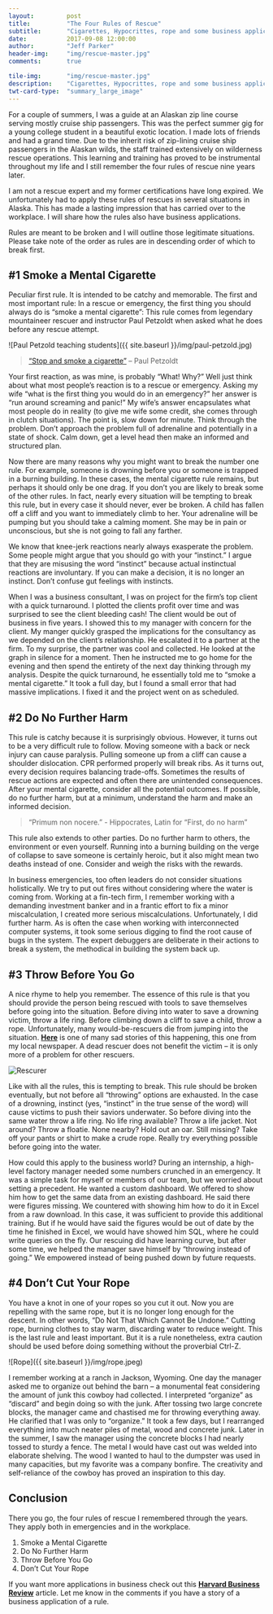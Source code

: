 ```yaml
---
layout:         post
title:          "The Four Rules of Rescue"
subtitle:       "Cigarettes, Hypocrittes, rope and some business applications"
date:           2017-09-08 12:00:00
author:         "Jeff Parker"
header-img:     "img/rescue-master.jpg"
comments:       true

tile-img:       "img/rescue-master.jpg"
description:    "Cigarettes, Hypocrittes, rope and some business applicationss"
twt-card-type:  "summary_large_image"
---
```


For a couple of summers, I was a guide at an Alaskan zip line course serving mostly cruise ship passengers. This was the perfect summer gig for a young college student in a beautiful exotic location. I made lots of friends and had a grand time. Due to the inherit risk of zip-lining cruise ship passengers in the Alaskan wilds, the staff trained extensively on wilderness rescue operations. This learning and training has proved to be instrumental throughout my life and I still remember the four rules of rescue nine years later.

I am not a rescue expert and my former certifications have long expired. We unfortunately had to apply these rules of rescues in several situations in Alaska. This has made a lasting impression that has carried over to the workplace. I will share how the rules also have business applications.

Rules are meant to be broken and I will outline those legitimate situations. Please take note of the order as rules are in descending order of which to break first.

## #1 Smoke a Mental Cigarette

Peculiar first rule. It is intended to be catchy and memorable. The first and most important rule: In a rescue or emergency, the first thing you should always do is “smoke a mental cigarette”: This rule comes from legendary mountaineer rescuer and instructor Paul Petzoldt when asked what he does before any rescue attempt.

![Paul Petzold teaching students]({{ site.baseurl }}/img/paul-petzold.jpg)

> [“Stop and smoke a cigarette”](https://books.google.com/books?id=x6AfjhqyLQ0C&pg=PA31&lpg=PA31&dq=Paul+Petzoldt+smoke+a+cigarette&source=bl&ots=7bsJKTwCTH&sig=dUVVJT3BLHRP4EvVgzY4NNEtl1c&hl=en&sa=X&ved=0ahUKEwjlrJqi5ZPWAhUE34MKHSTBDjcQ6AEISzAI#v=onepage&q=cigarette&f=false) – Paul Petzoldt

Your first reaction, as was mine, is probably “What! Why?” Well just think about what most people’s reaction is to a rescue or emergency. Asking my wife “what is the first thing you would do in an emergency?” her answer is “run around screaming and panic!” My wife’s answer encapsulates what most people do in reality (to give me wife some credit, she comes through in clutch situations). The point is, slow down for minute. Think through the problem. Don’t approach the problem full of adrenaline and potentially in a state of shock. Calm down, get a level head then make an informed and structured plan.

Now there are many reasons why you might want to break the number one rule. For example, someone is drowning before you or someone is trapped in a burning building. In these cases, the mental cigarette rule remains, but perhaps it should only be one drag. If you don’t you are likely to break some of the other rules. In fact, nearly every situation will be tempting to break this rule, but in every case it should never, ever be broken. A child has fallen off a cliff and you want to immediately climb to her. Your adrenaline will be pumping but you should take a calming moment. She may be in pain or unconscious, but she is not going to fall any farther.

We know that knee-jerk reactions nearly always exasperate the problem. Some people might argue that you should go with your “instinct.” I argue that they are misusing the word “instinct” because actual instinctual reactions are involuntary. If you can make a decision, it is no longer an instinct. Don’t confuse gut feelings with instincts.

When I was a business consultant, I was on project for the firm’s top client with a quick turnaround. I plotted the clients profit over time and was surprised to see the client bleeding cash! The client would be out of business in five years. I showed this to my manager with concern for the client. My manger quickly grasped the implications for the consultancy as we depended on the client’s relationship. He escalated it to a partner at the firm. To my surprise, the partner was cool and collected. He looked at the graph in silence for a moment. Then he instructed me to go home for the evening and then spend the entirety of the next day thinking through my analysis. Despite the quick turnaround, he essentially told me to “smoke a mental cigarette.” It took a full day, but I found a small error that had massive implications. I fixed it and the project went on as scheduled.

## #2 Do No Further Harm

This rule is catchy because it is surprisingly obvious. However, it turns out to be a very difficult rule to follow. Moving someone with a back or neck injury can cause paralysis. Pulling someone up from a cliff can cause a shoulder dislocation. CPR performed properly will break ribs. As it turns out, every decision requires balancing trade-offs. Sometimes the results of rescue actions are expected and often there are unintended consequences. After your mental cigarette, consider all the potential outcomes. If possible, do no further harm, but at a minimum, understand the harm and make an informed decision.

>“Primum non nocere.” - Hippocrates, Latin for “First, do no harm”

This rule also extends to other parties. Do no further harm to others, the environment or even yourself. Running into a burning building on the verge of collapse to save someone is certainly heroic, but it also might mean two deaths instead of one. Consider and weigh the risks with the rewards.

In business emergencies, too often leaders do not consider situations holistically. We try to put out fires without considering where the water is coming from. Working at a fin-tech firm, I remember working with a demanding investment banker and in a frantic effort to fix a minor miscalculation, I created more serious miscalculations. Unfortunately, I did further harm. As is often the case when working with interconnected computer systems, it took some serious digging to find the root cause of bugs in the system. The expert debuggers are deliberate in their actions to break a system, the methodical in building the system back up.

## #3 Throw Before You Go

A nice rhyme to help you remember. The essence of this rule is that you should provide the person being rescued with tools to save themselves before going into the situation. Before diving into water to save a drowning victim, throw a life ring. Before climbing down a cliff to save a child, throw a rope. Unfortunately, many would-be-rescuers die from jumping into the situation. **[Here](https://www.ksl.com/?sid=44443731&nid=148)** is one of many sad stories of this happening, this one from my local newspaper. A dead rescuer does not benefit the victim – it is only more of a problem for other rescuers.

![Rescurer](http://www.cbc.ca/interactives/content/images/throwing-lifesaver-1190-lg.png)


Like with all the rules, this is tempting to break. This rule should be broken eventually, but not before all “throwing” options are exhausted. In the case of a drowning, instinct (yes, “instinct” in the true sense of the word) will cause victims to push their saviors underwater. So before diving into the same water throw a life ring. No life ring available? Throw a life jacket. Not around? Throw a floatie. None nearby? Hold out an oar. Still missing? Take off your pants or shirt to make a crude rope. Really try everything possible before going into the water.

How could this apply to the business world? During an internship, a high-level factory manager needed some numbers crunched in an emergency. It was a simple task for myself or members of our team, but we worried about setting a precedent. He wanted a custom dashboard. We offered to show him how to get the same data from an existing dashboard. He said there were figures missing. We countered with showing him how to do it in Excel from a raw download. In this case, it was sufficient to provide this additional training. But if he would have said the figures would be out of date by the time he finished in Excel, we would have showed him SQL, where he could write queries on the fly. Our rescuing did have learning curve, but after some time, we helped the manager save himself by “throwing instead of going.” We empowered instead of being pushed down by future requests.

## #4 Don’t Cut Your Rope

You have a knot in one of your ropes so you cut it out. Now you are repelling with the same rope, but it is no longer long enough for the descent. In other words, “Do Not That Which Cannot Be Undone.” Cutting rope, burning clothes to stay warm, discarding water to reduce weight. This is the last rule and least important. But it is a rule nonetheless, extra caution should be used before doing something without the proverbial Ctrl-Z.

![Rope]({{ site.baseurl }}/img/rope.jpeg)

I remember working at a ranch in Jackson, Wyoming. One day the manager asked me to organize out behind the barn – a monumental feat considering the amount of junk this cowboy had collected. I interpreted “organize” as “discard” and begin doing so with the junk. After tossing two large concrete blocks, the manager came and chastised me for throwing everything away. He clarified that I was only to “organize.” It took a few days, but I rearranged everything into much neater piles of metal, wood and concrete junk. Later in the summer, I saw the manager using the concrete blocks I had nearly tossed to sturdy a fence. The metal I would have cast out was welded into elaborate shelving. The wood I wanted to haul to the dumpster was used in many capacities, but my favorite was a company bonfire. The creativity and self-reliance of the cowboy has proved an inspiration to this day.

## Conclusion

There you go, the four rules of rescue I remembered through the years. They apply both in emergencies and in the workplace.
1. Smoke a Mental Cigarette
2. Do No Further Harm
3. Throw Before You Go
4. Don’t Cut Your Rope

If you want more applications in business check out this **[Harvard Business Review](https://hbr.org/2011/07/three-steps-to-handling-the-un)** article. Let me know in the comments if you have a story of a business application of a rule.